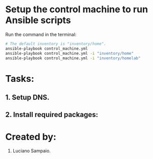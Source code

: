 # Setup the control machine to run Ansible scripts

Run the command in the terminal:
```bash
# The default inventory is "inventory/home".
ansible-playbook control_machine.yml
ansible-playbook control_machine.yml -i "inventory/home"
ansible-playbook control_machine.yml -i "inventory/homelab"
```

# Tasks:

## 1. Setup DNS.

## 2. Install required packages:

# Created by:

1. Luciano Sampaio.
